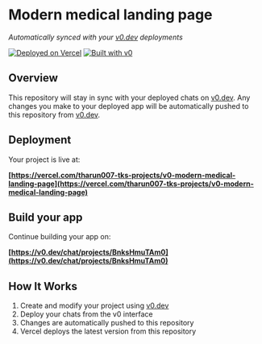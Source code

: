 # Modern medical landing page

*Automatically synced with your [v0.dev](https://v0.dev) deployments*

[![Deployed on Vercel](https://img.shields.io/badge/Deployed%20on-Vercel-black?style=for-the-badge&logo=vercel)](https://vercel.com/tharun007-tks-projects/v0-modern-medical-landing-page)
[![Built with v0](https://img.shields.io/badge/Built%20with-v0.dev-black?style=for-the-badge)](https://v0.dev/chat/projects/BnksHmuTAm0)

## Overview

This repository will stay in sync with your deployed chats on [v0.dev](https://v0.dev).
Any changes you make to your deployed app will be automatically pushed to this repository from [v0.dev](https://v0.dev).

## Deployment

Your project is live at:

**[https://vercel.com/tharun007-tks-projects/v0-modern-medical-landing-page](https://vercel.com/tharun007-tks-projects/v0-modern-medical-landing-page)**

## Build your app

Continue building your app on:

**[https://v0.dev/chat/projects/BnksHmuTAm0](https://v0.dev/chat/projects/BnksHmuTAm0)**

## How It Works

1. Create and modify your project using [v0.dev](https://v0.dev)
2. Deploy your chats from the v0 interface
3. Changes are automatically pushed to this repository
4. Vercel deploys the latest version from this repository
